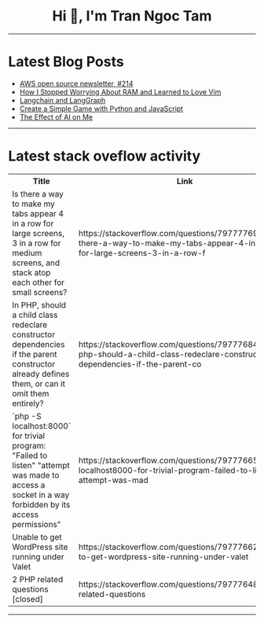 <h1 align="center">Hi 👋, I'm Tran Ngoc Tam</h1>

---

# Latest Blog Posts 
<!-- BLOG-POST-LIST:START -->
- [AWS open source newsletter, #214](https://dev.to/aws/aws-open-source-newsletter-214-ekm)
- [How I Stopped Worrying About RAM and Learned to Love Vim](https://dev.to/joybtw/how-i-stopped-worrying-about-ram-and-learned-to-love-vim-2c07)
- [Langchain and LangGraph](https://dev.to/ashutoshsarangi/langchain-and-langgraph-1678)
- [Create a Simple Game with Python and JavaScript](https://dev.to/sanjaynaker/create-a-simple-game-with-python-and-javascript-4gb6)
- [The Effect of AI on Me](https://dev.to/joybtw/the-effect-of-ai-on-me-26b5)
<!-- BLOG-POST-LIST:END -->

---

# Latest stack oveflow activity
<table>
  <tr><th>Title</th><th>Link</th></tr>
  <!-- STACKOVERFLOW:START --><tr><td>Is there a way to make my tabs appear 4 in a row for large screens, 3 in a row for medium screens, and stack atop each other for small screens?</td><td>https://stackoverflow.com/questions/79777769/is-there-a-way-to-make-my-tabs-appear-4-in-a-row-for-large-screens-3-in-a-row-f</td></tr><tr><td>In PHP, should a child class redeclare constructor dependencies if the parent constructor already defines them, or can it omit them entirely?</td><td>https://stackoverflow.com/questions/79777684/in-php-should-a-child-class-redeclare-constructor-dependencies-if-the-parent-co</td></tr><tr><td>`php -S localhost:8000` for trivial program: &quot;Failed to listen&quot; &quot;attempt was made to access a socket in a way forbidden by its access permissions&quot;</td><td>https://stackoverflow.com/questions/79777665/php-s-localhost8000-for-trivial-program-failed-to-listen-attempt-was-mad</td></tr><tr><td>Unable to get WordPress site running under Valet</td><td>https://stackoverflow.com/questions/79777662/unable-to-get-wordpress-site-running-under-valet</td></tr><tr><td>2 PHP related questions [closed]</td><td>https://stackoverflow.com/questions/79777648/2-php-related-questions</td></tr><!-- STACKOVERFLOW:END -->
</table>

---


